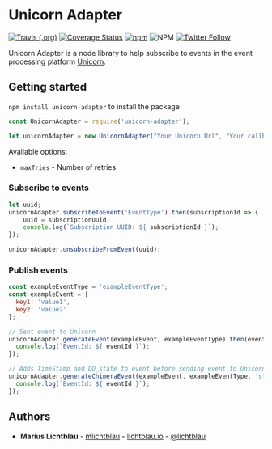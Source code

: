 # Unicorn Adapter
[![Travis (.org)](https://img.shields.io/travis/mlichtblau/unicorn-adapter.svg)](https://travis-ci.org/mlichtblau/unicorn-adapter)
[![Coverage Status](https://coveralls.io/repos/github/mlichtblau/unicorn-adapter/badge.svg?branch=master)](https://coveralls.io/github/mlichtblau/unicorn-adapter?branch=master)
[![npm](https://img.shields.io/npm/v/unicorn-adapter.svg)](https://www.npmjs.com/package/unicorn-adapter)
![NPM](https://img.shields.io/npm/l/unicorn-adapter.svg)
[![Twitter Follow](https://img.shields.io/twitter/follow/lichtblau.svg?style=popout)](https://twitter.com/lichtblau)

Unicorn Adapter is a node library to help subscribe to events in the event processing platform [Unicorn](https://github.com/bptlab/Unicorn).

## Getting started

`npm install unicorn-adapter` to install the package

```Javascript
const UnicornAdapter = require('unicorn-adapter');

let unicornAdapter = new UnicornAdapter("Your Unicorn Url", "Your callback Url", options);
```

Available options:
* `maxTries` - Number of retries

### Subscribe to events
```Javascript
let uuid;
unicornAdapter.subscribeToEvent('EventType').then(subscriptionId => {
    uuid = subscriptionUuid;
    console.log(`Subscription UUID: ${ subscriptionId }`);
});

unicornAdapter.unsubscribeFromEvent(uuid);
```

### Publish events
```Javascript
const exampleEventType = 'exampleEventType';
const exampleEvent = {
  key1: 'value1',
  key2: 'value2'
};

// Sent event to Unicorn
unicornAdapter.generateEvent(exampleEvent, exampleEventType).then(eventId => {
  console.log(`EventId: ${ eventId }`);
});

// Adds TimeStamp and DO_state to event before sending event to Unicorn
unicornAdapter.generateChimeraEvent(exampleEvent, exampleEventType, 'state1').then(eventId => {
  console.log(`EventId: ${ eventId }`);
});
```

## Authors

* **Marius Lichtblau** - [mlichtblau](https://github.com/mlichtblau) - [lichtblau.io](https://lichtblau.io) - [@lichtblau](https://twitter.com/lichtblau)
